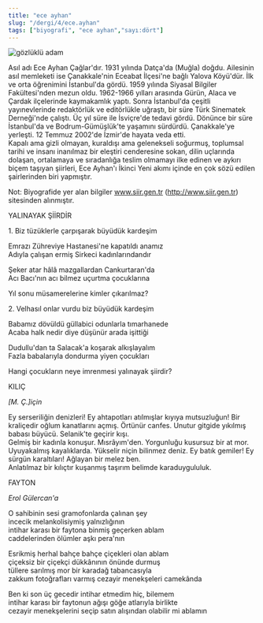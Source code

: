 ```yaml
---
title: "ece ayhan"
slug: "/dergi/4/ece.ayhan"
tags: ["biyografi", "ece ayhan","sayı:dört"]
---
```

![gözlüklü adam](/img/4.35.jpg)

Asıl adı Ece Ayhan Çağlar'dır. 1931
yılında Datça'da (Muğla) doğdu. Ailesinin asıl memleketi ise
Çanakkale'nin Eceabat İlçesi'ne bağlı Yalova Köyü'dür. İlk ve orta
öğrenimini İstanbul'da gördü. 1959 yılında Siyasal Bilgiler
Fakültesi'nden mezun oldu. 1962-1966 yılları arasında Gürün, Alaca ve
Çardak ilçelerinde kaymakamlık yaptı. Sonra İstanbul'da çeşitli
yayınevlerinde redaktörlük ve editörlükle uğraştı, bir süre Türk
Sinematek Derneği'nde çalıştı. Üç yıl süre ile İsviçre'de tedavi gördü.
Dönünce bir süre İstanbul'da ve Bodrum-Gümüşlük'te yaşamını sürdürdü.
Çanakkale'ye yerleşti. 12 Temmuz 2002'de İzmir'de hayata veda etti.\
Kapalı ama gizli olmayan, kuraldışı ama gelenekseli soğurmuş, toplumsal
tarihi ve insanı inanılmaz bir eleştiri cenderesine sokan, dilin
uçlarında dolaşan, ortalamaya ve sıradanlığa teslim olmamayı ilke edinen
ve aykırı biçem taşıyan şiirleri, Ece Ayhan'ı İkinci Yeni akımı içinde
en çok sözü edilen şairlerinden biri yapmıştır.

Not: Biyografide yer alan bilgiler
www.siir.gen.tr (http://www.siir.gen.tr) sitesinden alınmıştır.

YALINAYAK ŞİİRDİR

1\. Biz tüzüklerle çarpışarak büyüdük kardeşim

Emrazı Zühreviye Hastanesi'ne kapatıldı anamız\
Adıyla çalışan ermiş Sirkeci kadınlarındandır

Şeker atar hâlâ mazgallardan Cankurtaran'da\
Acı Bacı'nın acı bilmez uçurtma çocuklarına

Yıl sonu müsamerelerine kimler çıkarılmaz?

2\. Velhasıl onlar vurdu biz büyüdük kardeşim

Babamız dövüldü güllabici odunlarla tımarhanede\
Acaba halk nedir diye düşünür arada işittiği

Dudullu'dan ta Salacak'a koşarak alkışlayalım\
Fazla babalarıyla dondurma yiyen çocukları

Hangi çocukların neye imrenmesi yalınayak şiirdir?

KILIÇ

*[M. Ç.]için*

Ey serseriliğin denizleri! Ey ahtapotları atılmışlar kıyıya mutsuzluğun!
Bir kraliçedir oğlum kanatlarını açmış. Örtünür canfes. Unutur gitgide
yıkılmış babası büyücü. Selanik'te geçirir kışı.\
Gelmiş bir kadınla konuşur. Mısrâyım'den. Yorgunluğu kusursuz bir at
mor. Uyuyakalmış kayalıklarda. Yükselir niçin bilinmez deniz. Ey batık
gemiler! Ey sürgün karaltıları! Ağlayan bir melez ben.\
Anlatılmaz bir kılıçtır kuşanmış taşırım belimde karaduygululuk.

FAYTON

*Erol Gülercan'a*

O sahibinin sesi gramofonlarda çalınan şey\
incecik melankolisiymiş yalnızlığının\
intihar karası bir faytona binmiş geçerken ablam\
caddelerinden ölümler aşkı pera'nın

Esrikmiş herhal bahçe bahçe çiçekleri olan ablam\
çiçeksiz bir çiçekçi dükkânının önünde durmuş\
tüllere sarılmış mor bir karadağ tabancasıyla\
zakkum fotoğrafları varmış cezayir menekşeleri camekânda

Ben ki son üç gecedir intihar etmedim hiç, bilemem\
intihar karası bir faytonun ağışı göğe atlarıyla birlikte\
cezayir menekşelerini seçip satın alışından olabilir mi ablamın
